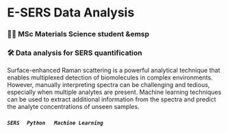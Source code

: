 # E-SERS Data Analysis
### 🧑🏻 MSc Materials Science student &emsp
### 🛠 Data analysis for SERS quantification
Surface-enhanced Raman scattering is a powerful analytical technique that enables multiplexed detection of biomolecules in complex environments. However, manually interpreting spectra can be challenging and tedious, especially when multiple analytes are present. Machine learning techniques can be used to extract additional information from the spectra and predict the analyte concentrations of unseen samples.
##### `SERS` &emsp;`Python` &emsp; `Machine Learning` 
